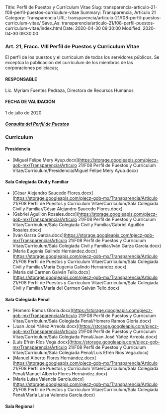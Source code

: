 Title: Perfil de Puestos y Currículum Vitae
Slug: transparencia-articulo-21-f08-perfil-puestos-curriculum-vitae
Summary: Transparencia, Artículo 21
Category: Transparencia
URL: transparencia/articulo-21/f08-perfil-puestos-curriculum-vitae/
Save_As: transparencia/articulo-21/f08-perfil-puestos-curriculum-vitae/index.html
Date: 2020-04-30 09:30:00
Modified: 2020-04-30 09:30:00


### Art. 21, Fracc. VIII Perfil de Puestos y Curriculum Vitae

El perfil de los puestos y el currículum de todos los servidores públicos. Se exceptúa la publicación del currículum de los miembros de las corporaciones policíacas;

#### RESPONSABLE

Lic. Myriam Fuentes Pedraza, Directora de Recursos Humanos

#### FECHA DE VALIDACIÓN

1 de julio de 2020

##### [Consulta del Perfil de Puestos](http://congresocoahuila.gob.mx/transparencia/03/Leyes_Coahuila/coa61.pdf)


### Curriculum


#### Presidencia


* [Miguel Felipe Mery Ayup.docx](https://storage.googleapis.com/pjecz-gob-mx/Transparencia/Artículo 21/F08 Perfil de Puestos y Currículum Vitae/Curriculum/Presidencia/Miguel Felipe Mery Ayup.docx)


#### Sala Colegiada Civil y Familiar


* [César Alejandro Saucedo Flores.docx](https://storage.googleapis.com/pjecz-gob-mx/Transparencia/Artículo 21/F08 Perfil de Puestos y Currículum Vitae/Curriculum/Sala Colegiada Civil y Familiar/César Alejandro Saucedo Flores.docx)
* [Gabriel Aguillón Rosales.docx](https://storage.googleapis.com/pjecz-gob-mx/Transparencia/Artículo 21/F08 Perfil de Puestos y Currículum Vitae/Curriculum/Sala Colegiada Civil y Familiar/Gabriel Aguillón Rosales.docx)
* [Iván Garza García.docx](https://storage.googleapis.com/pjecz-gob-mx/Transparencia/Artículo 21/F08 Perfil de Puestos y Currículum Vitae/Curriculum/Sala Colegiada Civil y Familiar/Iván Garza García.docx)
* [Maria Eugenia Galindo Hernández.docx](https://storage.googleapis.com/pjecz-gob-mx/Transparencia/Artículo 21/F08 Perfil de Puestos y Currículum Vitae/Curriculum/Sala Colegiada Civil y Familiar/Maria Eugenia Galindo Hernández.docx)
* [María del Carmen Galván Tello.docx](https://storage.googleapis.com/pjecz-gob-mx/Transparencia/Artículo 21/F08 Perfil de Puestos y Currículum Vitae/Curriculum/Sala Colegiada Civil y Familiar/María del Carmen Galván Tello.docx)


#### Sala Colegiada Penal


* [Homero Ramos Gloria.docx](https://storage.googleapis.com/pjecz-gob-mx/Transparencia/Artículo 21/F08 Perfil de Puestos y Currículum Vitae/Curriculum/Sala Colegiada Penal/Homero Ramos Gloria.docx)
* [Juan José Yáñez Arreola.docx](https://storage.googleapis.com/pjecz-gob-mx/Transparencia/Artículo 21/F08 Perfil de Puestos y Currículum Vitae/Curriculum/Sala Colegiada Penal/Juan José Yáñez Arreola.docx)
* [Luis Efrén Ríos Vega.docx](https://storage.googleapis.com/pjecz-gob-mx/Transparencia/Artículo 21/F08 Perfil de Puestos y Currículum Vitae/Curriculum/Sala Colegiada Penal/Luis Efrén Ríos Vega.docx)
* [Manuel Alberto Flores Hernández.docx](https://storage.googleapis.com/pjecz-gob-mx/Transparencia/Artículo 21/F08 Perfil de Puestos y Currículum Vitae/Curriculum/Sala Colegiada Penal/Manuel Alberto Flores Hernández.docx)
* [María Luisa Valencia García.docx](https://storage.googleapis.com/pjecz-gob-mx/Transparencia/Artículo 21/F08 Perfil de Puestos y Currículum Vitae/Curriculum/Sala Colegiada Penal/María Luisa Valencia García.docx)


#### Sala Regional


